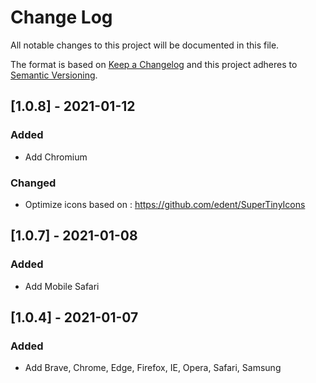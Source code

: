 # Change Log
All notable changes to this project will be documented in this file.
 
The format is based on [Keep a Changelog](http://keepachangelog.com/)
and this project adheres to [Semantic Versioning](http://semver.org/).

## [1.0.8] - 2021-01-12
 
### Added
- Add Chromium
 
### Changed
- Optimize icons based on : https://github.com/edent/SuperTinyIcons

## [1.0.7] - 2021-01-08
 
### Added
- Add Mobile Safari

## [1.0.4] - 2021-01-07
 
### Added
- Add Brave, Chrome, Edge, Firefox, IE, Opera, Safari, Samsung
